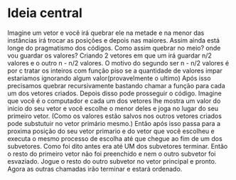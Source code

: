 # Ideia central

  Imagine um vetor e você irá quebrar ele na metade e na menor das instâncias irá trocar as posições e depois nas maiores.
  Assim ainda está longe do pragmatismo dos códigos. Como assim quebrar no meio? onde vou guardar os valores?
  Criando 2 vetores em que um irá guardar n/2 valores e o outro n - n/2 valores.
  O motivo do segundo ser n - n/2 valores é por c tratar os inteiros com função piso se a quantidade de valores impar estariamos ignorando algum valor(provavelmente o ultimo)
  Após isso precisamos quebrar recursivamente bastando chamar a função para cada um dos vetores criados.
  Depois disso pode prosseguir o código.
  Imagine que você é o computador e cada um dos vetores lhe mostra um valor do inicio do seu vetor e você escolhe o menor deles e joga no lugar do seu primeiro vetor.
  (Como os valores estão salvos nos outros vetores criados pode substutuir no vetor primário mesmo.)
  Então após isso passa para a proxima posição do seu vetor primario e do vetor que você escolheu e executa o mesmo processo de escolha até que chegue ao fim de um dos subvetores.
  Como foi dito antes era até UM dos subvetores terminar. Então o resto do primeiro vetor não foi preenchido e nem o outro subvetor foi esvaziado.
  Jogue o resto do outro subvetor no vetor principal e pronto. Agora as outras chamadas irão terminar e estará ordenado.
